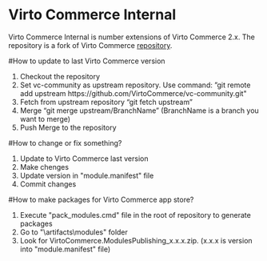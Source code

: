 Virto Commerce Internal
============
Virto Commerce Internal is number extensions of Virto Commerce 2.x. 
The repository is a fork of Virto Commerce <a href="https://github.com/VirtoCommerce/vc-internal#virto-commerce-2x">repository</a>.

#How to update to last Virto Commerce version
<ol>
<li>Checkout the repository</li>
<li>Set vc-community as upstream repository. Use command: ”git remote add upstream https://github.com/VirtoCommerce/vc-community.git"</li>
<li>Fetch from upstream repository “git fetch upstream”</li>
<li>Merge “git merge upstream/BranchName” (BranchName  is a branch you want to merge)</li>
<li>Push Merge to the repository</li>
</ol>

#How to change or fix something?
<ol>
<li>Update to Virto Commerce last version</li>
<li>Make chenges</li>
<li>Update version in "module.manifest" file</li>
<li>Commit changes</li>
</ol>

#How to make packages for Virto Commerce app store?
<ol>
<li>Execute "pack_modules.cmd" file in the root of repository to generate packages</li>
<li>Go to "\artifacts\modules" folder</li>
<li>Look for VirtoCommerce.ModulesPublishing_x.x.x.zip. (x.x.x is version into "module.manifest" file)</li>
</ol>
